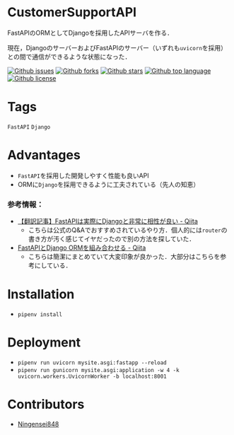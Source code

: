 # CustomerSupportAPI

<!-- # Short Description -->

FastAPIのORMとしてDjangoを採用したAPIサーバを作る．

現在，DjangoのサーバーおよびFastAPIのサーバー（いずれも`uvicorn`を採用）との間で通信ができるような状態になった．

<!-- # Badges -->

[![Github issues](https://img.shields.io/github/issues/Ningensei848/CustomerSupportAPI)](https://github.com/Ningensei848/CustomerSupportAPI/issues)
[![Github forks](https://img.shields.io/github/forks/Ningensei848/CustomerSupportAPI)](https://github.com/Ningensei848/CustomerSupportAPI/network/members)
[![Github stars](https://img.shields.io/github/stars/Ningensei848/CustomerSupportAPI)](https://github.com/Ningensei848/CustomerSupportAPI/stargazers)
[![Github top language](https://img.shields.io/github/languages/top/Ningensei848/CustomerSupportAPI)](https://github.com/Ningensei848/CustomerSupportAPI/)
[![Github license](https://img.shields.io/github/license/Ningensei848/CustomerSupportAPI)](https://github.com/Ningensei848/CustomerSupportAPI/)

# Tags

`FastAPI` `Django`

# Advantages

- `FastAPI`を採用した開発しやすく性能も良いAPI
- ORMに`Django`を採用できるように工夫されている（先人の知恵）

### 参考情報：

- [【翻訳記事】FastAPIは実際にDjangoと非常に相性が良い - Qiita](https://qiita.com/Ningensei848/items/ac72ff6edf4d887cdcc1#mainutilspy)
  - こちらは公式のQ&Aでおすすめされているやり方．個人的には`router`の書き方が汚く感じてイヤだったので別の方法を探していた．
- [FastAPIとDjango ORMを組み合わせる - Qiita](https://qiita.com/kigawas/items/80e48ccce98a35f65fff)
  - こちらは簡潔にまとめていて大変印象が良かった．大部分はこちらを参考にしている．

# Installation

- `pipenv install`

# Deployment

- `pipenv run uvicorn mysite.asgi:fastapp --reload`
- `pipenv run gunicorn mysite.asgi:application -w 4 -k uvicorn.workers.UvicornWorker -b localhost:8001`

# Contributors

- [Ningensei848](https://github.com/Ningensei848)

<!-- CREATED_BY_LEADYOU_README_GENERATOR -->